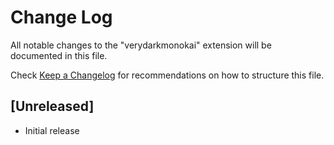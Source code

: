 # Change Log
All notable changes to the "verydarkmonokai" extension will be documented in this file.

Check [Keep a Changelog](http://keepachangelog.com/) for recommendations on how to structure this file.

## [Unreleased]
- Initial release
